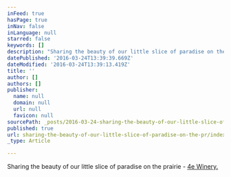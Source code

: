 ```yaml
---
inFeed: true
hasPage: true
inNav: false
inLanguage: null
starred: false
keywords: []
description: "Sharing the beauty of our little slice of paradise on the prairie.\_"
datePublished: '2016-03-24T13:39:39.669Z'
dateModified: '2016-03-24T13:39:13.419Z'
title: ''
author: []
authors: []
publisher:
  name: null
  domain: null
  url: null
  favicon: null
sourcePath: _posts/2016-03-24-sharing-the-beauty-of-our-little-slice-of-paradise-on-the-pr.md
published: true
url: sharing-the-beauty-of-our-little-slice-of-paradise-on-the-pr/index.html
_type: Article

---
```

Sharing the beauty of our little slice of paradise on the prairie - [4e Winery.][0]

[0]: http://4ewinery.com/